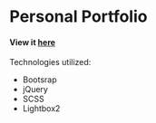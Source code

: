 # Personal Portfolio

#### View it [here](https://uillianluiz.github.io/)

Technologies utilized:
- Bootsrap
- jQuery
- SCSS
- Lightbox2